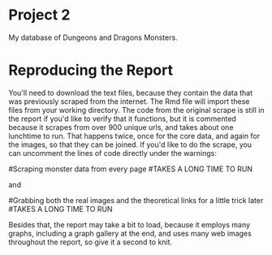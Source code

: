 # Project 2
My database of Dungeons and Dragons Monsters.

# Reproducing the Report

You'll need to download the text files, because they contain the data that was previously scraped from the internet. The Rmd file will import these files from your working directory. 
The code from the original scrape is still in the report if you'd like to verify that it functions, but it is commented because it scrapes from over 900 unique urls, and takes about one lunchtime to run. That happens twice, once for the core data, and again for the images, so that they can be joined. If you'd like to do the scrape, you can uncomment the lines of code directly under the warnings:

#Scraping monster data from every page
#TAKES A LONG TIME TO RUN

and

#Grabbing both the real images and the theoretical links for a little trick later
#TAKES A LONG TIME TO RUN

Besides that, the report may take a bit to load, because it employs many graphs, including a graph gallery at the end, and uses many web images throughout the report, so give it a second to knit.
